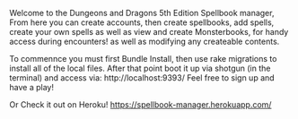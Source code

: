 Welcome to the Dungeons and Dragons 5th Edition Spellbook manager,
From here you can create accounts, then create spellbooks, add spells, create your own spells as well as view and create Monsterbooks, for handy access during encounters!
as well as modifying any createable contents.

To commennce you must first Bundle Install, then use rake migrations to install all of the local files.
After that point boot it up via shotgun (in the terminal) and access via: http://localhost:9393/
Feel free to sign up and have a play!

Or Check it out on Heroku! https://spellbook-manager.herokuapp.com/
